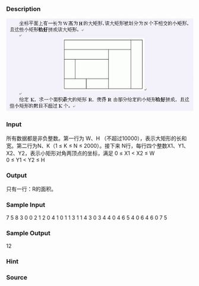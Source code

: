
### Description
![](/images/1936.jpg) 
### Input
所有数据都是非负整数。第一行为 W、H （不超过10000），表示大矩形的长和宽。第二行为N、K（1 ≤ K ≤ N ≤ 2000）。接下来 N行，每行四个整数X1、Y1、X2、Y2，表示小矩形对角两顶点的坐标，满足
0 ≤ X1 < X2 ≤ W     
0 ≤ Y1 < Y2 ≤ H


### Output
只有一行：R的面积。


### Sample Input
7 5
8 3
0 0 2 1
2 0 4 1
0 1 1 3
1 1 4 3
0 3 4 4
0 4 6 5
4 0 6 4
6 0 7 5


### Sample Output
12

### Hint

### Source
